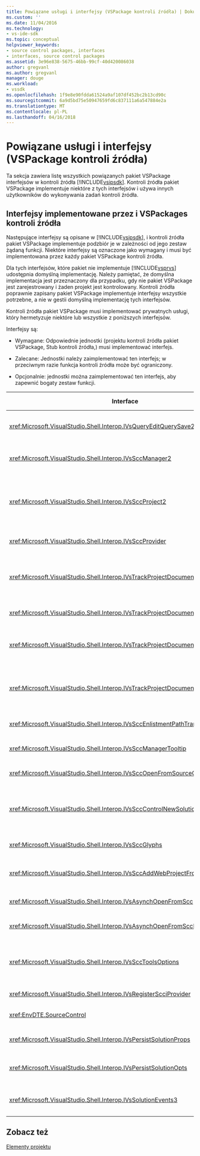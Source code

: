 ```yaml
---
title: Powiązane usługi i interfejsy (VSPackage kontroli źródła) | Dokumentacja firmy Microsoft
ms.custom: ''
ms.date: 11/04/2016
ms.technology:
- vs-ide-sdk
ms.topic: conceptual
helpviewer_keywords:
- source control packages, interfaces
- interfaces, source control packages
ms.assetid: 3e96e838-5675-46bb-99cf-40d420086038
author: gregvanl
ms.author: gregvanl
manager: douge
ms.workload:
- vssdk
ms.openlocfilehash: 1f9e8e90fdda61524a9af107df452bc2b13cd90c
ms.sourcegitcommit: 6a9d5bd75e50947659fd6c837111a6a547884e2a
ms.translationtype: MT
ms.contentlocale: pl-PL
ms.lasthandoff: 04/16/2018
---
```

# <a name="related-services-and-interfaces-source-control-vspackage"></a>Powiązane usługi i interfejsy (VSPackage kontroli źródła)
Ta sekcja zawiera listę wszystkich powiązanych pakiet VSPackage interfejsów w kontroli źródła [!INCLUDE[vsipsdk](../../extensibility/includes/vsipsdk_md.md)]. Kontroli źródła pakiet VSPackage implementuje niektóre z tych interfejsów i używa innych użytkowników do wykonywania zadań kontroli źródła.  
  
## <a name="interfaces-implemented-by-and-for-source-control-vspackages"></a>Interfejsy implementowane przez i VSPackages kontroli źródła  
 Następujące interfejsy są opisane w [!INCLUDE[vsipsdk](../../extensibility/includes/vsipsdk_md.md)], i kontroli źródła pakiet VSPackage implementuje podzbiór je w zależności od jego zestaw żądaną funkcji. Niektóre interfejsy są oznaczone jako wymagany i musi być implementowana przez każdy pakiet VSPackage kontroli źródła.  
  
 Dla tych interfejsów, które pakiet nie implementuje [!INCLUDE[vsprvs](../../code-quality/includes/vsprvs_md.md)] udostępnia domyślną implementację. Należy pamiętać, że domyślna implementacja jest przeznaczony dla przypadku, gdy nie pakiet VSPackage jest zarejestrowany i żaden projekt jest kontrolowany. Kontroli źródła poprawnie zapisany pakiet VSPackage implementuje interfejsy wszystkie potrzebne, a nie w gestii domyślną implementację tych interfejsów.  
  
 Kontroli źródła pakiet VSPackage musi implementować prywatnych usługi, który hermetyzuje niektóre lub wszystkie z poniższych interfejsów.  
  
 Interfejsy są:  
  
-   Wymagane: Odpowiednie jednostki (projektu kontroli źródła pakiet VSPackage, Stub kontroli źródła,) musi implementować interfejs.  
  
-   Zalecane: Jednostki należy zaimplementować ten interfejs; w przeciwnym razie funkcja kontroli źródła może być ograniczony.  
  
-   Opcjonalnie: jednostki można zaimplementować ten interfejs, aby zapewnić bogaty zestaw funkcji.  
  
|Interface|Cel|Implementowany przez|Wdrożenie?|  
|---------------|-------------|--------------------|----------------|  
|<xref:Microsoft.VisualStudio.Shell.Interop.IVsQueryEditQuerySave2>|Edytory wywołać tego interfejsu przed zmodyfikowaniem lub zapisywanie pliku. Pakiet VSPackage kontroli źródła można wyewidencjonować pliku lub odrzucać operacji, jeśli wyewidencjonowanie nie powiedzie się.|Pakiet VSPackage do kontroli źródła|Zalecane|  
|<xref:Microsoft.VisualStudio.Shell.Interop.IVsSccManager2>|Ten interfejs zapewnia funkcje kontroli podstawowego źródła dla projektów, takie jak rejestrowanie i wyrejestrowywanie projektów z kontrolą źródła i zapewniania obsługi symboli kontroli źródła podstawowych.|Pakiet VSPackage do kontroli źródła|Wymagane|  
|<xref:Microsoft.VisualStudio.Shell.Interop.IVsSccProject2>|Ten interfejs jest uzyskiwany z <xref:Microsoft.VisualStudio.Shell.Interop.IVsHierarchy> przy użyciu <xref:System.Runtime.InteropServices.Marshal.QueryInterface%2A> funkcji, lub po prostu rzutowanie obiekt implementujący `IVsHierarchy` do `IVsSccProject2`. Służy do pobierania plików pod kontrolą źródła w projekcie lub informowania projektu bieżący stan kontroli źródła lub miejsca.|Projekt|Wymagane|  
|<xref:Microsoft.VisualStudio.Shell.Interop.IVsSccProvider>|Moduł integracji używa tego interfejsu można ustawić bieżącego aktywnego pakiet VSPackage.|Pakiet VSPackage do kontroli źródła|Wymagane|  
|<xref:Microsoft.VisualStudio.Shell.Interop.IVsTrackProjectDocuments2>|Ten interfejs jest oparty na modelu subskrypcji. Żadnych pakiet VSPackage można sygnalizować, że chce otrzymywać zdarzeń dokumentów i jest zalecana przez powłokę na zdarzenia, które mają być. Wdrożenie i obsługiwane przez [!INCLUDE[vsprvs](../../code-quality/includes/vsprvs_md.md)], który z kolei przekazuje zdarzenia implementowania `IVsTrackProjectDocumentsEvents2` do pakiet VSPackage.|Stub kontroli źródła|Wymagane|  
|<xref:Microsoft.VisualStudio.Shell.Interop.IVsTrackProjectDocuments3>|Ten interfejs oferuje przetwarzanie wsadowe, operacji odczytu/zapisu zsynchronizowane i zaawansowane `OnQueryAddFiles` metody.|Stub kontroli źródła|Wymagane|  
|<xref:Microsoft.VisualStudio.Shell.Interop.IVsTrackProjectDocumentsEvents2>|**Eksplorator rozwiązań** i projekty Wywołaj ten interfejs, po dodaniu nowych plików do projektów lub zmieniono jego nazwę lub usuwane z projektów plików i folderów. Pakiet VSPackage kontroli źródła można wyewidencjonować plik projektu lub anulować operację.|Pakiet VSPackage do kontroli źródła|Zalecane|  
|<xref:Microsoft.VisualStudio.Shell.Interop.IVsTrackProjectDocumentsEvents3>|**Eksplorator rozwiązań** i projekty wywołać tego interfejsu w odpowiedzi na wywołania metody interfejsu IVstrackProjectDocuments3. Kontroli źródła, pakiet VSPackage można śledzić operacji wsadowych synchronizowane operacje odczytu i zapisu oraz pracować z bardziej zaawansowanych `OnQueryAddFiles` metody.|Pakiet VSPackage do kontroli źródła|Zalecane|  
|<xref:Microsoft.VisualStudio.Shell.Interop.IVsSccEnlistmentPathTranslation>|Ten interfejs umożliwia obsługę zarządzania rejestracji dla projektów sieci Web.|Pakiet VSPackage do kontroli źródła|Zalecane|  
|<xref:Microsoft.VisualStudio.Shell.Interop.IVsSccManagerTooltip>|Ten interfejs jest używany do pobierania etykietki narzędzi dla projektów plików pod kontrolą źródła.|Pakiet VSPackage do kontroli źródła|Optional|  
|<xref:Microsoft.VisualStudio.Shell.Interop.IVsSccOpenFromSourceControl>|Ten interfejs zapewnia obsługę rozszerzenie przestrzeni nazw.|Pakiet VSPackage do kontroli źródła|Optional|  
|<xref:Microsoft.VisualStudio.Shell.Interop.IVsSccControlNewSolution>|Pakiet VSPackage używa tego interfejsu do integracji rozszerzenie przestrzeni nazw do **nowy**, **Otwórz**, lub **zapisać** okien dialogowych. W rezultacie projekty mogą być automatycznie dodane do kontroli źródła po utworzeniu lub dodane do kontroli źródła podczas zapisywania działania jest włączona.|Pakiet VSPackage do kontroli źródła|Optional|  
|<xref:Microsoft.VisualStudio.Shell.Interop.IVsSccGlyphs>|Pakiet VSPackage używa tego interfejsu, aby zdefiniować dodatkowe symboli jako symbole kontroli źródła dla węzłów w **Eksploratora rozwiązań**.|Pakiet VSPackage do kontroli źródła|Optional|  
|<xref:Microsoft.VisualStudio.Shell.Interop.IVsSccAddWebProjectFromSourceControl>|**Dodaj** okno dialogowe dla projektów sieci Web używa tego interfejsu. Zapewnia metody do przeglądania dla lokalizację kontroli źródła i otwarcie projektu sieci Web uprzednio dodanych w repozytorium kontroli źródła w tej lokalizacji.|Pakiet VSPackage do kontroli źródła|Zalecane|  
|<xref:Microsoft.VisualStudio.Shell.Interop.IVsAsynchOpenFromScc>|Ten interfejs obsługuje ładowanie asynchroniczne (tła) projektów z kontrolą źródła.|Pakiet VSPackage do kontroli źródła|Optional|  
|<xref:Microsoft.VisualStudio.Shell.Interop.IVsAsynchOpenFromSccProjectEvents>|Ten interfejs umożliwia projektów obserwowanie asynchroniczne ładowanie inicjowane przez <xref:Microsoft.VisualStudio.Shell.Interop.IVsAsynchOpenFromScc>.|Projekt|Optional|  
|<xref:Microsoft.VisualStudio.Shell.Interop.IVsSccToolsOptions>|Ten interfejs umożliwia IDE w celu kontroli źródła active pakiet VSPackage zapytania. Wartość ustawienia kontroli źródła, które mają znaczenie, nawet wtedy, gdy kontrolka nie active źródła zarejestrowana pakiet VSPackage wysyła zapytanie do środowiska IDE. Ten interfejs jest implementowany i obsługiwane przez [!INCLUDE[vsprvs](../../code-quality/includes/vsprvs_md.md)].|Stub kontroli źródła|Wymagane|  
|<xref:Microsoft.VisualStudio.Shell.Interop.IVsRegisterScciProvider>|Ten interfejs jest używany podczas rejestrowania pakiet VSPackage kontroli źródła.|Stub kontroli źródła|Wymagane|  
|<xref:EnvDTE.SourceControl>|Ten interfejs jest używany w automatyzacji. W efekcie ujawnia on tylko funkcje, które mogą być wykonywane bez wyświetlania elementów interfejsu użytkownika.|Pakiet VSPackage do kontroli źródła|Optional|  
|<xref:Microsoft.VisualStudio.Shell.Interop.IVsPersistSolutionProps>|Ten interfejs jest używany do zapisania ustawień kontroli źródła w pliku rozwiązania (sln). Ustawienia obejmują lokalizację kontroli źródła i flagi stanu kontroli źródła.|Pakiet VSPackage do kontroli źródła|Zalecane|  
|<xref:Microsoft.VisualStudio.Shell.Interop.IVsPersistSolutionOpts>|Ten interfejs jest używany do zapisywania ustawień kontroli źródła w pliku rozwiązania opcje (.suo). Może to obejmować ustawienia kontroli źródła specyficzne dla użytkownika, takie jak lokalizacja rejestracji bieżącego użytkownika.|Pakiet VSPackage do kontroli źródła|Zalecane|  
|<xref:Microsoft.VisualStudio.Shell.Interop.IVsSolutionEvents3>|Ten interfejs jest używany do monitorowania zdarzeń w celu wykonywania operacji, takich jak sprawdzanie w plikach projektu przed zamknięciem rozwiązania lub wprowadzenie nowych plików z kontroli źródła, podczas otwierania projektu.|Pakiet VSPackage do kontroli źródła|Zalecane|  
  
## <a name="see-also"></a>Zobacz też  
 [Elementy projektu](../../extensibility/internals/source-control-vspackage-design-elements.md)